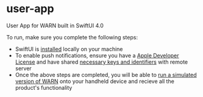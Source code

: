 # user-app
User App for WARN built in SwiftUI 4.0

To run, make sure you complete the following steps: 

* SwiftUI is [installed]([https://developer.apple.com/xcode/swiftui/]) locally on your machine
* To enable push notifications, ensure you have a [Apple Developer License]([https://developer.apple.com/programs/]) and have shared [necessary keys and identifiers]([https://developer.apple.com/documentation/usernotifications/setting_up_a_remote_notification_server]) with remote server
* Once the above steps are completed, you will be able to [run a simulated version of WARN]([https://developer.apple.com/documentation/xcode/running-your-app-in-simulator-or-on-a-device]) onto your handheld device and recieve all the product's functionality

